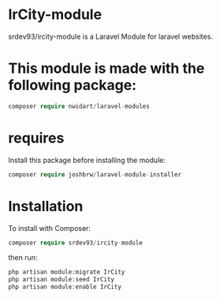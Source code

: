 # IrCity-module
srdev93/ircity-module is a Laravel Module for laravel websites.

# This module is made with the following package:
```php
composer require nwidart/laravel-modules
```

# requires
Install this package before installing the module:
```php
composer require joshbrw/laravel-module-installer
```

# Installation
To install with Composer:
```php
composer require srdev93/ircity-module
```

then run:
```php
php artisan module:migrate IrCity
php artisan module:seed IrCity
php artisan module:enable IrCity
```
